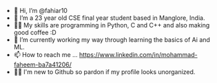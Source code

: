 - 👋 Hi, I’m @fahiar10
- 👀 I’m a 23 year old CSE final year student based in Manglore, India.
- 💪🏼 My skills are programming in Python, C and C++ and also making good coffee :D
- 🌱 I’m currently working my way through learning the basics of Ai and ML.
- 📫 How to reach me ... https://www.linkedin.com/in/mohammad-faheem-ba7a41206/
- 👶🏼 I'm new to Github so pardon if my profile looks unorganized. 

<!---
fahiar10/fahiar10 is a ✨ special ✨ repository because its `README.md` (this file) appears on your GitHub profile.
You can click the Preview link to take a look at your changes.
--->
